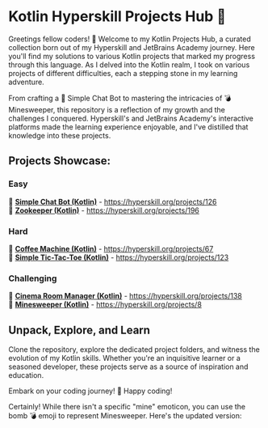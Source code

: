 # Kotlin Hyperskill Projects Hub 🚀

Greetings fellow coders! 👋 Welcome to my Kotlin Projects Hub, a curated collection born out of my Hyperskill and JetBrains Academy journey. Here you'll find my solutions to various Kotlin projects that marked my progress through this language. As I delved into the Kotlin realm, I took on various projects of different difficulties, each a stepping stone in my learning adventure.

From crafting a 🌱 Simple Chat Bot to mastering the intricacies of 💣 Minesweeper, this repository is a reflection of my growth and the challenges I conquered. Hyperskill's and JetBrains Academy's interactive platforms made the learning experience enjoyable, and I've distilled that knowledge into these projects.

## Projects Showcase:

### Easy

🌱 [**Simple Chat Bot (Kotlin)**](<https://github.com/ivant0110/kotlin-hyperskill-projects/tree/master/kotlin/Simple%20Chat%20Bot%20(Kotlin)>) - https://hyperskill.org/projects/126  
🌱 [**Zookeeper (Kotlin)**](<https://github.com/ivant0110/kotlin-hyperskill-projects/tree/master/kotlin/Zookeper%20(Kotlin)>) - https://hyperskill.org/projects/196

### Hard

💪 [**Coffee Machine (Kotlin)**](<https://github.com/ivant0110/kotlin-hyperskill-projects/tree/master/kotlin/Coffee%20Machine%20(Kotlin)>) - https://hyperskill.org/projects/67  
💪 [**Simple Tic-Tac-Toe (Kotlin)**](<https://github.com/ivant0110/kotlin-hyperskill-projects/tree/master/kotlin/Simple%20Tic-Tac-Toe%20(Kotlin)>) - https://hyperskill.org/projects/123

### Challenging

🚀 [**Cinema Room Manager (Kotlin)**](<https://github.com/ivant0110/kotlin-hyperskill-projects/tree/master/kotlin/Cinema%20Room%20Manager%20(Kotlin)>) - https://hyperskill.org/projects/138  
🚀 [**Minesweeper (Kotlin)**](<https://github.com/ivant0110/kotlin-hyperskill-projects/tree/master/kotlin/Minesweeper%20(Kotlin)>) - https://hyperskill.org/projects/8

## Unpack, Explore, and Learn

Clone the repository, explore the dedicated project folders, and witness the evolution of my Kotlin skills. Whether you're an inquisitive learner or a seasoned developer, these projects serve as a source of inspiration and education.

Embark on your coding journey! 🚀 Happy coding!

Certainly! While there isn't a specific "mine" emoticon, you can use the bomb 💣 emoji to represent Minesweeper. Here's the updated version:
